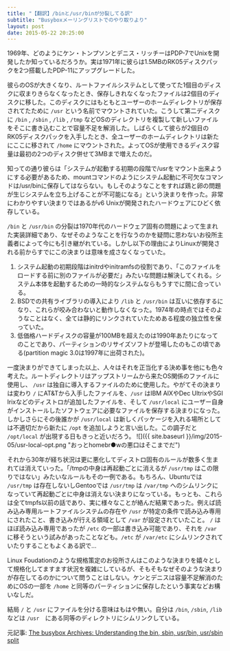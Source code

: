 ```yaml
---
title: "【翻訳】/binと/usr/binが分裂してる訳"
subtitle: "Busyboxメーリングリストでのやり取りより"
layout: post
date: 2015-05-22 20:25:00
---
```


1969年、どのようにケン・トンプソンとデニス・リッチーはPDP-7でUnixを開発したか知っているだろうか。実は1971年に彼らは1.5MBのRK05ディスクパックを2つ搭載したPDP-11にアップグレードした。

彼らのOSが大きくなり、ルートファイルシステムとして使ってた1個目のディスクに収まりきらなくなったとき、保存しきれなくなったファイルは2個目のディスクに移した。このディスクにはもともとユーザーのホームディレクトリが保存されてたために `/usr` という名前でマウントされていた。こうして第二ディスクに `/bin` , `/sbin` , `/lib` , `/tmp` などOSのディレクトリを複製して新しいファイルをそこに書き込むことで容量不足を解消した。しばらくして彼らが2個目のRK05ディスクパックを入手したとき、全ユーザーのホームディレクトリは新たにここに移されて `/home` にマウントされた。よってOSが使用できるディスク容量は最初の2つのディスク併せて3MBまで増えたのだ。

知っての通り彼らは「システムが起動する初期の段階で/usrをマウント出来ようにする必要があるため、mountコマンドのようにシステム起動に不可欠なコマンドは/usr/binに保存してはならない。もしそのようなことをすれば鶏と卵の問題が生じシステムを立ち上げることが不可能になる」という決まりを作った。非常にわかりやすい決まりではあるがv6 Unixが開発されたハードウェアにひどく依存している。

`/bin` と `/usr/bin` の分裂は1970年代のハードウェア固有の問題によって生まれた実装詳細であり、なぜそのようなことを行なうのかを疑問に思わないお役所主義者によって今にも引き継がれている。しかし以下の理由によりLinuxが開発される前からすでにこの決まりは意味を成さなくなっていた。

1. システム起動の初期段階はinitrdやinitramfsの役割であり、「このファイルをロードする前に別のファイルが必要だ」みたいな問題は解決してくれる。システム本体を起動するための一時的なシステムならもうすでに間に合っている。
2. BSDでの共有ライブラリの導入により `/lib` と `/usr/bin` は互いに依存するになり、これらが咬み合わないと動作しなくなった。1974年の時点ではそのようなことはなく、全ては静的にリンクされていたためある程度の独立性を保っていた。
3. 低価格ハードディスクの容量が100MBを超えたのは1990年あたりになってのことであり、パーティションのリサイズソフトが登場したのもこの頃である(partition magic 3.0は1997年に出荷された)。

一度決まりができてしまった以上、人々はそれを正当化する決め事を他にも色々考えた。ルートディレクトリはアップストリームから来たOS関係のファイルに使用し、 `/usr` は独自に導入するファイルのために使用した。やがてその決まりは変わり `/` にAT&Tから入手したファイルを、`/usr` はIBM AIXやDec UltrixやSGI Irixなどのディストロが追加したファイルを、そして `/usr/local` にユーザー自身がインストールしたソフトウェアに必要なファイルを保存する決まりになった。しかしさらにその後誰かが `/usr/local` は新しくパッケージを入れる場所としては不適切だから新たに `/opt` を追加しようと言い出した。この調子だと `/opt/local` が出現する日もきっと近いだろう。
![]({{ site.baseurl }}/img/2015-05/usr-local-opt.png "おっとhomebr●wの悪口はそこまでだ")

それから30年が経ち状況は更に悪化してディストロ固有のルールが数多く生まれては消えていった。「/tmpの中身は再起動ごとに消えるが `/usr/tmp` はこの限りではない」みたいなルールもその一例である。もちろん、Ubuntuでは `/usr/tmp` は存在しないしGentooでは `/usr/tmp` は `/var/tmp` へのシムリンクになっていて再起動ごとに中身は消えない決まりになっている。もっとも、これらは全てtmpfs以前の話であり、実に様々なことが絡んだ結果であった。例えば読み込み専用ルートファイルシステムの存在や `/usr` が特定の条件で読み込み専用にされたこと、書き込みが行える領域として `/var` が設定されていたこと。 `/` はほぼ読み込み専用であったが `/etc` の一部は書き込み可能であり、それを `/var` に移そうという試みがあったことなども。`/etc` が `/var/etc` にシムリンクされていたりすることもよくある訳で...

Linux Foudationのような規格策定のお役所さんはこのような決まりを嬉々として規格化してますます状況を複雑にしているが、そもそもなぜそのような決まりが存在してるのかについて問うことはしない。ケンとデニスは容量不足解消のためにOSの一部を `/home` と同等のパーティションに保存したという事実などお構いなしだ。

結局 `/` と `/usr` にファイルを分ける意味はもはや無い。自分は `/bin`, `/sbin`, `/lib` などは `/usr`　にある同等のディレクトリにシムリンクしている。

元記事: [The busybox Archives: Understanding the bin, sbin, usr/bin, usr/sbin split](http://lists.busybox.net/pipermail/busybox/2010-December/074114.html)
